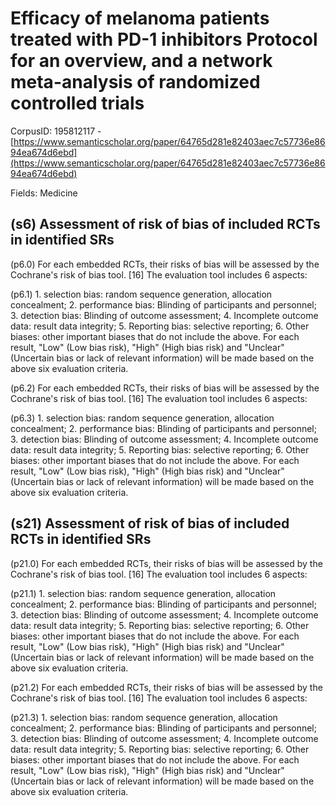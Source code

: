 # Efficacy of melanoma patients treated with PD-1 inhibitors Protocol for an overview, and a network meta-analysis of randomized controlled trials

CorpusID: 195812117 - [https://www.semanticscholar.org/paper/64765d281e82403aec7c57736e8694ea674d6ebd](https://www.semanticscholar.org/paper/64765d281e82403aec7c57736e8694ea674d6ebd)

Fields: Medicine

## (s6) Assessment of risk of bias of included RCTs in identified SRs
(p6.0) For each embedded RCTs, their risks of bias will be assessed by the Cochrane's risk of bias tool. [16] The evaluation tool includes 6 aspects:

(p6.1) 1. selection bias: random sequence generation, allocation concealment; 2. performance bias: Blinding of participants and personnel; 3. detection bias: Blinding of outcome assessment; 4. Incomplete outcome data: result data integrity; 5. Reporting bias: selective reporting; 6. Other biases: other important biases that do not include the above. For each result, "Low" (Low bias risk), "High" (High bias risk) and "Unclear" (Uncertain bias or lack of relevant information) will be made based on the above six evaluation criteria.

(p6.2) For each embedded RCTs, their risks of bias will be assessed by the Cochrane's risk of bias tool. [16] The evaluation tool includes 6 aspects:

(p6.3) 1. selection bias: random sequence generation, allocation concealment; 2. performance bias: Blinding of participants and personnel; 3. detection bias: Blinding of outcome assessment; 4. Incomplete outcome data: result data integrity; 5. Reporting bias: selective reporting; 6. Other biases: other important biases that do not include the above. For each result, "Low" (Low bias risk), "High" (High bias risk) and "Unclear" (Uncertain bias or lack of relevant information) will be made based on the above six evaluation criteria.
## (s21) Assessment of risk of bias of included RCTs in identified SRs
(p21.0) For each embedded RCTs, their risks of bias will be assessed by the Cochrane's risk of bias tool. [16] The evaluation tool includes 6 aspects:

(p21.1) 1. selection bias: random sequence generation, allocation concealment; 2. performance bias: Blinding of participants and personnel; 3. detection bias: Blinding of outcome assessment; 4. Incomplete outcome data: result data integrity; 5. Reporting bias: selective reporting; 6. Other biases: other important biases that do not include the above. For each result, "Low" (Low bias risk), "High" (High bias risk) and "Unclear" (Uncertain bias or lack of relevant information) will be made based on the above six evaluation criteria.

(p21.2) For each embedded RCTs, their risks of bias will be assessed by the Cochrane's risk of bias tool. [16] The evaluation tool includes 6 aspects:

(p21.3) 1. selection bias: random sequence generation, allocation concealment; 2. performance bias: Blinding of participants and personnel; 3. detection bias: Blinding of outcome assessment; 4. Incomplete outcome data: result data integrity; 5. Reporting bias: selective reporting; 6. Other biases: other important biases that do not include the above. For each result, "Low" (Low bias risk), "High" (High bias risk) and "Unclear" (Uncertain bias or lack of relevant information) will be made based on the above six evaluation criteria.
